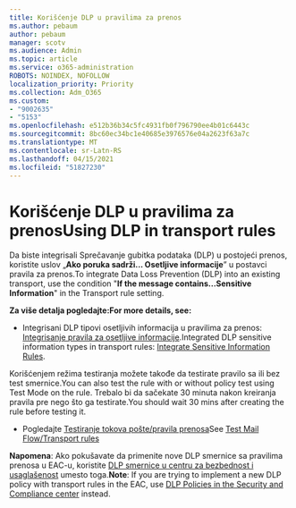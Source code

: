 ```yaml
---
title: Korišćenje DLP u pravilima za prenos
ms.author: pebaum
author: pebaum
manager: scotv
ms.audience: Admin
ms.topic: article
ms.service: o365-administration
ROBOTS: NOINDEX, NOFOLLOW
localization_priority: Priority
ms.collection: Adm_O365
ms.custom:
- "9002635"
- "5153"
ms.openlocfilehash: e512b36b34c5fc4931fb0f796790ee4b01c6443c
ms.sourcegitcommit: 8bc60ec34bc1e40685e3976576e04a2623f63a7c
ms.translationtype: MT
ms.contentlocale: sr-Latn-RS
ms.lasthandoff: 04/15/2021
ms.locfileid: "51827230"
---
```

# <a name="using-dlp-in-transport-rules"></a><span data-ttu-id="7b755-102">Korišćenje DLP u pravilima za prenos</span><span class="sxs-lookup"><span data-stu-id="7b755-102">Using DLP in transport rules</span></span>

<span data-ttu-id="7b755-103">Da biste integrisali Sprečavanje gubitka podataka (DLP) u postojeći prenos, koristite uslov „**Ako poruka sadrži... Osetljive informacije**” u postavci pravila za prenos.</span><span class="sxs-lookup"><span data-stu-id="7b755-103">To integrate Data Loss Prevention (DLP) into an existing transport, use the condition "**If the message contains...Sensitive Information**" in the Transport rule setting.</span></span>

<span data-ttu-id="7b755-104">**Za više detalja pogledajte:**</span><span class="sxs-lookup"><span data-stu-id="7b755-104">**For more details, see:**</span></span>

- <span data-ttu-id="7b755-105">Integrisani DLP tipovi osetljivih informacija u pravilima za prenos: [Integrisanje pravila za osetljive informacije](https://docs.microsoft.com/exchange/security-and-compliance/data-loss-prevention/integrate-sensitive-information-rules).</span><span class="sxs-lookup"><span data-stu-id="7b755-105">Integrated DLP sensitive information types in transport rules: [Integrate Sensitive Information Rules](https://docs.microsoft.com/exchange/security-and-compliance/data-loss-prevention/integrate-sensitive-information-rules).</span></span>

<span data-ttu-id="7b755-106">Korišćenjem režima testiranja možete takođe da testirate pravilo sa ili bez test smernice.</span><span class="sxs-lookup"><span data-stu-id="7b755-106">You can also test the rule with or without policy test using Test Mode on the rule.</span></span>  <span data-ttu-id="7b755-107">Trebalo bi da sačekate 30 minuta nakon kreiranja pravila pre nego što ga testirate.</span><span class="sxs-lookup"><span data-stu-id="7b755-107">You should wait 30 mins after creating the rule before testing it.</span></span>

- <span data-ttu-id="7b755-108">Pogledajte [Testiranje tokova pošte/pravila prenosa](https://docs.microsoft.com/exchange/security-and-compliance/mail-flow-rules/test-mail-flow-rules)</span><span class="sxs-lookup"><span data-stu-id="7b755-108">See [Test Mail Flow/Transport rules](https://docs.microsoft.com/exchange/security-and-compliance/mail-flow-rules/test-mail-flow-rules)</span></span>

<span data-ttu-id="7b755-109">**Napomena**: Ako pokušavate da primenite nove DLP smernice sa pravilima prenosa u EAC-u, koristite [DLP smernice u centru za bezbednost i usaglašenost](https://docs.microsoft.com/microsoft-365/compliance/data-loss-prevention-policies?view=o365-worldwide) umesto toga.</span><span class="sxs-lookup"><span data-stu-id="7b755-109">**Note**: If you are trying to implement a new DLP policy with transport rules in the EAC, use [DLP Policies in the Security and Compliance center](https://docs.microsoft.com/microsoft-365/compliance/data-loss-prevention-policies?view=o365-worldwide) instead.</span></span>
